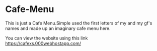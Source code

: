 # Cafe-Menu
This is just a Cafe Menu.Simple used the first letters of my and my gf's names and made up an imaginary cafe menu here.

You can view the website using this link https://cafexs.000webhostapp.com/
